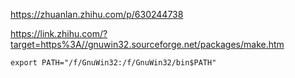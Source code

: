 https://zhuanlan.zhihu.com/p/630244738

https://link.zhihu.com/?target=https%3A//gnuwin32.sourceforge.net/packages/make.htm

```zshrc
export PATH="/f/GnuWin32:/f/GnuWin32/bin$PATH"
```